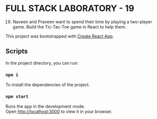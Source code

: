 # FULL STACK LABORATORY - 19

19. Naveen and Praveen want to spend their time by playing a two-player game. Build the Tic-Tac-Toe game in React to help them.

This project was bootstrapped with [Create React App](https://github.com/facebook/create-react-app).

## Scripts

In the project directory, you can run:

### `npm i`

To install the dependencies of the project.

### `npm start`

Runs the app in the development mode.\
Open [http://localhost:3000](http://localhost:3000) to view it in your browser.
